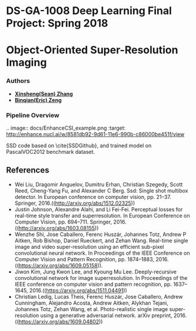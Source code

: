# DS-GA-1008 Deep Learning Final Project: Spring 2018
# Object-Oriented Super-Resolution Imaging

### Authors

* [**Xinsheng(Sean) Zhang**](https://github.com/nyuxz)
* [**Binqian(Eric) Zeng**](http://github.com/bz866)

### Pipeline Overview
.. image:: docs/EnhanceCSI_example.png
    :target: http://enhance.nucl.ai/w/8581db92-9d61-11e6-990b-c86000be451f/view



SSD code based on \cite{SSDGithub}, and trained model on PascalVOC2012 benchmark dataset. 

## References
- Wei Liu, Dragomir Anguelov, Dumitru Erhan, Christian Szegedy, Scott Reed, Cheng-Yang Fu, and Alexander C
Berg. Ssd: Single shot multibox detector. In European conference on computer vision, pp. 21–37. Springer,
2016.((http://arxiv.org/abs/1512.02325))
- Justin Johnson, Alexandre Alahi, and Li Fei-Fei. Perceptual losses for real-time style transfer and superresolution.
In European Conference on Computer Vision, pp. 694–711. Springer, 2016.((http://arxiv.org/abs/1603.08155))
- Wenzhe Shi, Jose Caballero, Ferenc Huszár, Johannes Totz, Andrew P Aitken, Rob Bishop, Daniel Rueckert, and
Zehan Wang. Real-time single image and video super-resolution using an efficient sub-pixel convolutional
neural network. In Proceedings of the IEEE Conference on Computer Vision and Pattern Recognition, pp.
1874–1883, 2016.((https://arxiv.org/abs/1609.05158)). 
- Jiwon Kim, Jung Kwon Lee, and Kyoung Mu Lee. Deeply-recursive convolutional network for image superresolution.
In Proceedings of the IEEE conference on computer vision and pattern recognition, pp. 1637–1645,
2016.((https://arxiv.org/abs/1511.04491))
- Christian Ledig, Lucas Theis, Ferenc Huszár, Jose Caballero, Andrew Cunningham, Alejandro Acosta, Andrew
Aitken, Alykhan Tejani, Johannes Totz, Zehan Wang, et al. Photo-realistic single image super-resolution
using a generative adversarial network. arXiv preprint, 2016.((https://arxiv.org/abs/1609.04802))

